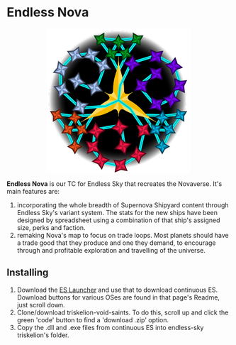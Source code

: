 # Endless Nova

<p align="center">
  <img src="https://github.com/triskelion-voidsaints/endless-nova/blob/main/Triskele%20with%20Triquetra%20Badge%400.5x.png" alt="TVS:EN Badge"/>
</p>

**Endless Nova** is our TC for Endless Sky that recreates the Novaverse. It's main features are:
1) incorporating the whole breadth of Supernova Shipyard content through Endless Sky's variant system. The stats for the new ships have been designed by spreadsheet using a combination of that ship's assigned size, perks and faction.
2) remaking Nova's map to focus on trade loops. Most planets should have a trade good that they produce and one they demand, to encourage through and profitable exploration and travelling of the universe.

## Installing
1) Download the [ES Launcher](https://github.com/EndlessSkyCommunity/ESLauncher2) and use that to download continuous ES. Download buttons for various OSes are found in that page's Readme, just scroll down.
3) Clone/download triskelion-void-saints. To do this, scroll up and click the green 'code' button to find a 'download .zip' option.
4) Copy the .dll and .exe files from continuous ES into endless-sky triskelion's folder.
